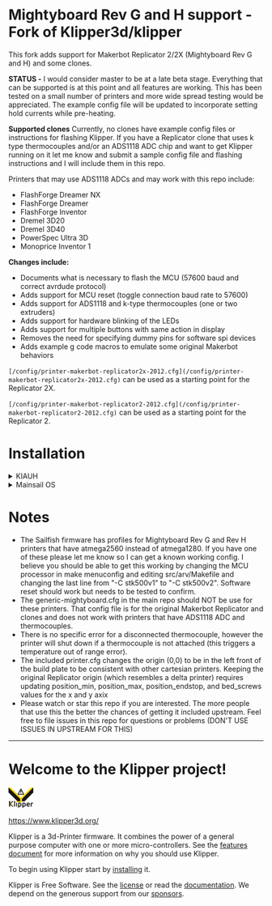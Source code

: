 # Mightyboard Rev G and H support - Fork of Klipper3d/klipper

This fork adds support for Makerbot Replicator 2/2X
(Mightyboard Rev G and H) and some clones.

**STATUS -** I would consider master to be at a late beta stage.
Everything that can be supported is at this point and all
features are working.  This has been tested on a small number
of printers and more wide spread testing would be appreciated.
The example config file will be updated to incorporate
setting hold currents while pre-heating.

**Supported clones**
Currently, no clones have example config files or instructions
for flashing Klipper.  If you have a Replicator clone that
uses k type thermocouples and/or an ADS1118 ADC chip and
want to get Klipper running on it let me know and submit
a sample config file and flashing instructions and I will
include them in this repo.

Printers that may use ADS1118 ADCs and may work with this
repo include:
- FlashForge Dreamer NX
- FlashForge Dreamer
- FlashForge Inventor
- Dremel 3D20
- Dremel 3D40
- PowerSpec Ultra 3D
- Monoprice Inventor 1

**Changes include:**
* Documents what is necessary to flash the MCU (57600 baud and correct 
    avrdude protocol)
* Adds support for MCU reset (toggle connection baud rate to 57600)
* Adds support for ADS1118 and k-type thermocouples (one or two extruders)
* Adds support for hardware blinking of the LEDs
* Adds support for multiple buttons with same action in display
* Removes the need for specifying dummy pins for software spi devices
* Adds example g code macros to emulate some original Makerbot behaviors

`[/config/printer-makerbot-replicator2x-2012.cfg](/config/printer-makerbot-replicator2x-2012.cfg)` can be used as a starting point for the Replicator 2X.

`[/config/printer-makerbot-replicator2-2012.cfg](/config/printer-makerbot-replicator2-2012.cfg)` can be used as a starting point for the Replicator 2.

# Installation

<details><summary>KIAUH</summary>
<p>

**NOTE:** KIAUH takes a little bit more work to set up, but is ideal for running
multiple instances of klipper, and also makes it possible to install any and
all frontends including Mainsail, Fluidd, and Octoprint! A huge thanks to
th33xitus for making [KIAUH](https://github.com/th33xitus/kiauh)!

**Step 1:**

Follow the instruction on [KIAUH's github page](https://github.com/th33xitus/kiauh#--%EF%B8%8F-instructions-) to install both the recommended operating
system for KIAUH and the script itself.

**Step 2:**

KIAUH is set by default to install klipper from the klipper3d repo, however, we
need to install it from the dockterj branch. This can be accomplished by editing
the file `klipper_repos.txt.example`.

SSH into your raspberry pi, and run the following commands:
```
cd kiauh
sudo nano klipper_repos.txt.example
```
Now, you should be presented with a screen that looks like this:

![](https://i.imgur.com/kWNYJNQ.png)

Delete the four uncommented lines, and add the line `https://github.com/dockterj/klipper` in their place.
Your screen should now look like this:

![](https://i.imgur.com/UTat7JL.png)

Now, hit Control+x to exit, then hit `y` to save the modified buffer.

**You must save the file as `klipper_repos.txt`, otherwise KIAUH will not recognize the file as valid.**

Hit `y` to save the file under a different name.

If you want to check to be sure the edit was successful, you can type `ls` into the command line. If the
file `klipper_repos.txt` is there, then the edit was successful.

**Step 3:**

Now you're ready to start KIAUH! Enter `./kiauh/kiauh.sh` to start the script.

Once in KIAUH, you should see a screen like this:

![](https://i.imgur.com/mJKOZqq.png)

KIAUH, by default, uses the official master branch of klipper. To tell KIAUH to
use this branch instead, we need to add the custom repo you created to KIAUH.

Input the number `6` to enter KIAUH's settings, then hit enter. 
You should now see a screen like this:

![](https://i.imgur.com/AMtFrQm.png)

Input `1` to set the custom repository. You'll see a screen like this:

![](https://i.imgur.com/w1uRnS1.png)

Input `0` to set the custom repository, you'll be presented with a screen like this:

![](https://i.imgur.com/0CWf11R.png)

Then input `b` and `b` again to get back to the main menu.

**Step 4:**

Now you can install Klipper! Input `1` to get to the installation menu. Once there,
input `1` again to enter the klipper installation procedure.

Input `1` to install python 3.x, then set the number of Klipper instances your would
like to install.

![](https://i.imgur.com/lEuWk4T.png)

You may be presented with a prompt like this:

![](https://i.imgur.com/mHdaWpC.png)

Input `y` for this prompt to avoid potential problems down the road.

Let the process complete, and now Klipper is fully installed! From here you can
install Moonraker, your interface of choice, and whatever other programs you may want 
that KIAUH offers.

**Step 5:**

Depending on the printer that you are running, you will either want to use the
`/config/printer-makerbot-replicator2-2012.cfg` config file or the
`/config/printer-makerbot-replicator2x-2012.cfg` config file.

Mainsail and Fluidd both allow you to copy over example configs from
within the web interface, however, Octoprint does not. These following steps
will detail the process of doing this through the ssh terminal. If this does
not apply to you, you can skip to the next step.
    
If you are still in KIAUH, input `Q` to close it, then type `cd` to navigate
back to the pi directory, which is represented by a `~`. The text preceding
your cursor will look similar to `pi@replicator2x:~ $`
    
Type `cd klipper/config` into the command line. You are now in Klipper's example
config folder. Type either `cp printer-makerbot-replicator2-2012.cfg ~/printer_data/config/`
or `cp printer-makerbot-replicator2x-2012.cfg ~/printer_data/config/` to copy the example
config for your printer into your printer's configuration directory.
    
Now type `cd ~/printer_data/config` to move over to your printer's configuration directory.
Type `rm printer.cfg` to remove the placeholder printer config that comes with klipper. Now
type `mv printer-makerbot-replicator2-2012.cfg printer.cfg` or 
`mv printer-makerbot-replicator2x-2012.cfg printer.cfg`, depening on your printer, to rename
the example config to the config name recognized by Klipper.

**Step 6:**

Now we're going to flash Klipper to the printer's mainboard.
    
Plug the printer into one of the Pi's usb ports. Verify that the device
appears in /dev/serial/by-id by executing the command `ls /dev/serial/by-id`.
If the printer is connected, this command will return a dialogue that looks like
this:

![](https://i.imgur.com/zxS6FMs.png)

Copy this by highlighting it, then right clicking it. Open up a temporary notepad document
and paste it into that, you'll need this to update your printer.cfg.

Find the section of your config that looks like this:
```
[mcu]
serial: dev/serial/by-id/[your-serial-id-here]
restart_method: mightyboard
baud: 250000
```

Update the `serial: [your-serial-id-here]` line with the line you saved earlier.
When completed the line should look similar to:
```
serial: /dev/serial/by-id/usb-MakerBot_Industries_The_Replicator_5533034353435160A141-if00
```
    
Now, go back to the command line and run:
```
cd ~/klipper/
make menuconfig
```
   
In this menu, choose the atmega1280, 16mhz, and uart0.

**Note:** See below for the note about atmega2560.
    
Once you enter those settings, hit `Q` to exit, then `Y` to save.
    
Now run the command `make`. This will build the firmware for your
particular machine.
    
Now, run the commands:
```
sudo service klipper stop
make flash FLASH_DEVICE=/dev/serial/by-id/dev/serial/by-id/[your-serial-id-here]
sudo service klipper start
```
Where an example of FLASH_DEVICE will look like:
```
FLASH_DEVICE=/dev/serial/by-id/dev/serial/by-id/usb-MakerBot_Industries_The_Replicator_5533034353435160A141-if00
```
This will flash your printer. If it fails, you may need to power off and then power on your printer,
or attempt to connect and disconnect with Klipper. It should flash after you try one or both of these things.

Congratulations! You now have Klipper installed on your Replicator 2 or 2X!
Head over to https://www.klipper3d.org/ for documentation on futher tuning
of your printer and to learn the specifics of what Klipper is capable of.

</p>
</details>

<details><summary>Mainsail OS</summary>
<p>

**NOTE:** I am using Mainsail OS for these install instructions but you can
use any frontend and install method you want.  The only changes needed from
this repo are in Klipper.

Create an SD card with Mainsail OS (using Raspberry Pi Imager).  [Follow the
instructions from Mainsail OS](https://docs.mainsail.xyz/setup/mainsail-os).
Note that there is a bug in Mainsail OS v1.0.1 that will cause the wifi
connection to bounce up and down until Sonar is updated.  To work around
this bug, once the Pi has booted IMMEDIATELY SSH into the Pi and execute
"systemctl stop sonar".  After that navigate to the Machine page and update
all components.

SSH into the Pi (user pi, password is what you set up when you created
the SD card).  Execute the following commands:

```
mv klipper klipper-orig
git clone https://github.com/dockterj/klipper
systemctl restart klipper
```

At this point if you refresh the update manager on the machine page it will
say that klipper is invalid.  Ignore this and don't click on `"hard recovery"`
or `"soft recovery"`.  Klipper should also report `ERROR`.  This is normal as
there is no printer configured yet.

Copy [/config/printer-makerbot-replicator2x-2012.cfg](/config/printer-makerbot-replicator2x-2012.cfg) or [/config/printer-makerbot-replicator2-2012.cfg](/config/printer-makerbot-replicator2-2012.cfg) to printer.cfg.  An
easy way to do this is to change the root directory in Config File
(on the Machine tab) to config_examples.  Find the
`printer-makerbot-replicator2x-2012.cfg` file, right click and "download"
it.  Change the root directory back to config, upload that file, then
rename it to `printer.cfg`.

Plug the printer into the Pi's usb port and verify that the device
appears in /dev/serial/by-id by executing the following:
```
ls /dev/serial/by-id
```
It should return a line similar to the following:
```
/dev/serial/by-id/usb-MakerBot_Industries_The_Replicator_A413936383135181D010-if00
```
Make a note of this so that you can update
printer.cfg in the next steps.

Edit this file to add/remove features specific to your printer
(e.g. remove HBP, change the HBP sensor to match what you have,
change x,y, and z limits).  Update the `serial:` line under the [mcu] 
section to match the filename found in the previous step.  Add the following 
line at the top of you printer.cfg file to enable Mainsail support.
```
[include mainsail.cfg]
```
Click Save and Restart.

Following the normal installation steps, run `make menuconfig`.  Choose 
an atmega1280, 16mhz, and uart0.  (see below for note about atmega2560).

Run `make flash`.  This should flash your mightyboard.  If not, I have
found times where I needed to power the mightboard off and back on
or attempt to connect and disconnect with Klipper (i.e. connect at a baud rate
other than 57600 first) before it would flash.

At this point you should have Klipper running on your Replicator.
Follow the normal [Klipper documentation](https://www.klipper3d.org/) for further tuning.

</p>
</details>

# Notes
* The Sailfish firmware has profiles for Mightyboard Rev G and Rev
H printers that have atmega2560 instead of atmega1280.  If you have
one of these please let me know so I can get a known working config.
I believe you should be able to get this working by changing the MCU
processor in make menuconfig and editing src/arv/Makefile and changing
the last line from "-C stk500v1" to "-C stk500v2".  Software reset
should work but needs to be tested to confirm.
* The generic-mightyboard.cfg in the main repo should NOT be use
for these printers.  That config file is for the original
Makerbot Replicator and clones and does not work with printers
that have ADS1118 ADC and thermocouples.
* There is no specific error for a disconnected thermocouple, however
the printer will shut down if a thermocouple is not attached (this
triggers a temperature out of range error).
* The included
printer.cfg changes the origin (0,0) to be in the left front of the build
plate to be consistent with other cartesian printers.  Keeping the original
Replicator origin (which resembles a delta printer) requires updating
position_min, position_max, position_endstop, and bed_screws values for the
x and y axix
* Please watch or star this repo if you are interested.  The more
people that use this the better the chances of getting it included
upstream.  Feel free to file issues in this repo for questions or
problems (DON'T USE ISSUES IN UPSTREAM FOR THIS)

*************************************************************************
# Welcome to the Klipper project!

[![Klipper](docs/img/klipper-logo-small.png)](https://www.klipper3d.org/)

https://www.klipper3d.org/

Klipper is a 3d-Printer firmware. It combines the power of a general
purpose computer with one or more micro-controllers. See the
[features document](https://www.klipper3d.org/Features.html) for more
information on why you should use Klipper.

To begin using Klipper start by
[installing](https://www.klipper3d.org/Installation.html) it.

Klipper is Free Software. See the [license](COPYING) or read the
[documentation](https://www.klipper3d.org/Overview.html). We depend on
the generous support from our
[sponsors](https://www.klipper3d.org/Sponsors.html).

